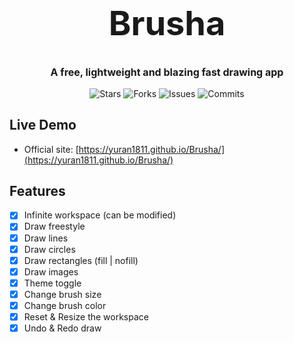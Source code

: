 <h1 align="center" style="font-size: 54px">Brusha</h1>

<p align="center" style="font-size: 16px"><strong>A free, lightweight and blazing fast drawing app</strong></p>

<p align="center">
  <img alt="Stars" src="https://badgen.net/github/stars/yuran1811/brusha">
  <img alt="Forks" src="https://badgen.net/github/forks/yuran1811/brusha">
  <img alt="Issues" src="https://badgen.net/github/issues/yuran1811/brusha">
  <img alt="Commits" src="https://badgen.net/github/commits/yuran1811/brusha">
</p>

## Live Demo

- Official site: [https://yuran1811.github.io/Brusha/](https://yuran1811.github.io/Brusha/)

## Features

- [x] Infinite workspace (can be modified)
- [x] Draw freestyle
- [x] Draw lines
- [x] Draw circles
- [x] Draw rectangles (fill | nofill)
- [x] Draw images
- [x] Theme toggle
- [x] Change brush size
- [x] Change brush color
- [x] Reset & Resize the workspace
- [x] Undo & Redo draw
